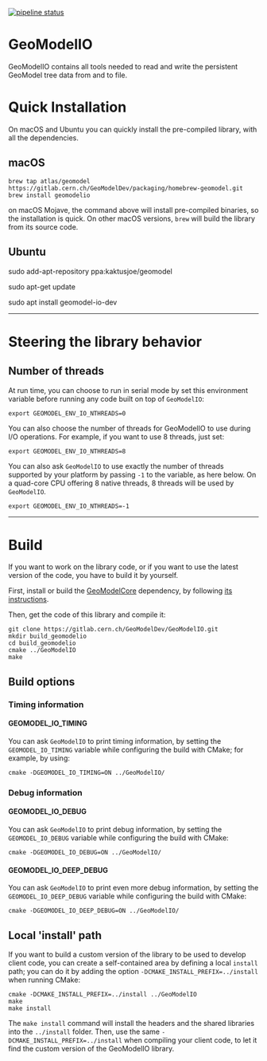 [![pipeline status](https://gitlab.cern.ch/GeoModelDev/GeoModelIO/badges/master/pipeline.svg)](https://gitlab.cern.ch/GeoModelDev/GeoModelIO/commits/master)

# GeoModelIO

GeoModelIO contains all tools needed to read and write the persistent GeoModel tree data from and to file.



# Quick Installation

On macOS and Ubuntu you can quickly install the pre-compiled library, with all the dependencies.

## macOS

```
brew tap atlas/geomodel https://gitlab.cern.ch/GeoModelDev/packaging/homebrew-geomodel.git
brew install geomodelio
```

on macOS Mojave, the command above will install pre-compiled binaries, so the installation is quick. On other macOS versions, `brew` will build the library from its source code.


## Ubuntu

sudo add-apt-repository ppa:kaktusjoe/geomodel

sudo apt-get update

sudo apt install geomodel-io-dev

----

# Steering the library behavior

## Number of threads

At run time, you can choose to run in serial mode by set this environment variable before running any code built on top of `GeoModelIO`:

```
export GEOMODEL_ENV_IO_NTHREADS=0
```

You can also choose the number of threads for GeoModelIO to use during I/O operations. For example, if you want to use 8 threads, just set:

```
export GEOMODEL_ENV_IO_NTHREADS=8
```

You can also ask `GeoModelIO` to use exactly the number of threads supported by your platform by passing `-1` to the variable, as here below. On a quad-core CPU offering 8 native threads, 8 threads will be used by `GeoModelIO`.

```
export GEOMODEL_ENV_IO_NTHREADS=-1
```


----

# Build

If you want to work on the library code, or if you want to use the latest version of the code, you have to build it by yourself.

First, install or build the [GeoModelCore](https://gitlab.cern.ch/GeoModelDev/GeoModelCore) dependency, by following [its instructions](https://gitlab.cern.ch/GeoModelDev/GeoModelCore/blob/master/README.md).

Then, get the code of this library and compile it:

```
git clone https://gitlab.cern.ch/GeoModelDev/GeoModelIO.git
mkdir build_geomodelio
cd build_geomodelio
cmake ../GeoModelIO
make
```

## Build options

### Timing information

#### GEOMODEL_IO_TIMING

You can ask `GeoModelIO` to print timing information, by setting the `GEOMODEL_IO_TIMING` variable while configuring the build with CMake; for example, by using:

```
cmake -DGEOMODEL_IO_TIMING=ON ../GeoModelIO/
```

### Debug information

#### GEOMODEL_IO_DEBUG

You can ask `GeoModelIO` to print debug information, by setting the `GEOMODEL_IO_DEBUG` variable while configuring the build with CMake:

```
cmake -DGEOMODEL_IO_DEBUG=ON ../GeoModelIO/
```

#### GEOMODEL_IO_DEEP_DEBUG

You can ask `GeoModelIO` to print even more debug information, by setting the `GEOMODEL_IO_DEEP_DEBUG` variable while configuring the build with CMake:

```
cmake -DGEOMODEL_IO_DEEP_DEBUG=ON ../GeoModelIO/
```


## Local 'install' path

If you want to build a custom version of the library to be used to develop client code,
you can create a self-contained area by defining a local `install` path;
you can do it by adding the option `-DCMAKE_INSTALL_PREFIX=../install` when running CMake:

```
cmake -DCMAKE_INSTALL_PREFIX=../install ../GeoModelIO
make
make install
```

The `make install` command will install the headers and the shared libraries into the `../install` folder.
Then, use the same `-DCMAKE_INSTALL_PREFIX=../install` when compiling your client code, to let it find the custom version of the GeoModelIO library.
